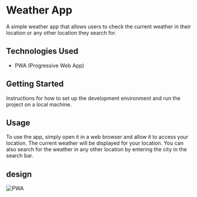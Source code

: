 # Weather App

A simple weather app that allows users to check the current weather in their location or any other location they search for.

## Technologies Used

- PWA (Progressive Web App)

## Getting Started

Instructions for how to set up the development environment and run the project on a local machine.

## Usage

To use the app, simply open it in a web browser and allow it to access your location. The current weather will be displayed for your location. You can also search for the weather in any other location by entering the city in the search bar.

## design
![PWA](https://user-images.githubusercontent.com/105584546/211201444-fad3970d-b24f-430a-8a7c-993cfa542fe1.jpg)
